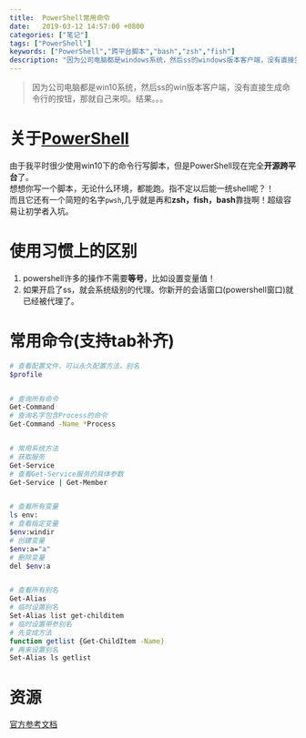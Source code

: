 ```yaml
---
title:  PowerShell常用命令
date:   2019-03-12 14:57:00 +0800
categories: ["笔记"]
tags: ["PowerShell"]
keywords: ["PowerShell","跨平台脚本","bash","zsh","fish"]
description: "因为公司电脑都是windows系统，然后ss的windows版本客户端，没有直接生成命令行的按钮，那就自己来呗。结果。。。"
---
```


> 因为公司电脑都是win10系统，然后ss的win版本客户端，没有直接生成命令行的按钮，那就自己来呗。结果。。。


关于[PowerShell](https://github.com/PowerShell/PowerShell)
===
由于我平时很少使用win10下的命令行写脚本，但是PowerShell现在完全**开源跨平台**了。  
想想你写一个脚本，无论什么环境，都能跑。指不定以后能一统shell呢？！  
而且它还有一个简短的名字`pwsh`,几乎就是再和**zsh，fish，bash**靠拢啊！超级容易让初学者入坑。

使用习惯上的区别
===
1. powershell许多的操作不需要**等号**，比如设置变量值！
2. 如果开启了ss，就会系统级别的代理。你新开的会话窗口(powershell窗口)就已经被代理了。

常用命令(支持tab补齐)
===
```bash
# 查看配置文件，可以永久配置方法，别名
$profile


# 查询所有命令
Get-Command
# 查询名字包含Process的命令 
Get-Command -Name *Process


# 常用系统方法
# 获取服务
Get-Service
# 查看Get-Service服务的具体参数
Get-Service | Get-Member


# 查看所有变量
ls env:
# 查看指定变量
$env:windir
# 创建变量
$env:a="a"
# 删除变量
del $env:a


# 查看所有别名
Get-Alias
# 临时设置别名
Set-Alias list get-childitem
# 临时设置带参别名
# 先变成方法
function getlist {Get-ChildItem -Name}
# 再来设置别名
Set-Alias ls getlist
```



资源
===
[官方参考文档](https://docs.microsoft.com/en-us/powershell)